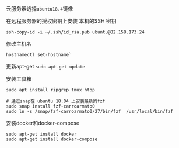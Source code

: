 云服务器选择`ubuntu18.4`镜像

在远程服务器的授权密钥上安装 本机的SSH 密钥
```shell 
ssh-copy-id -i ~/.ssh/id_rsa.pub ubuntu@82.158.173.24
```
 
修改主机名
```shell 
hostnamectl set-hostname`
``` 

更新apt-get
`sudo apt-get update` 
 
安装工具箱
```shell
sudo apt install ripgrep tmux htop

# 通过snap在 ubuntu 18.04 上安装最新的fzf
sudo snap install fzf-carroarmato0 
sudo ln -s /snap/fzf-carroarmato0/27/bin/fzf  /usr/local/bin/fzf
```

 安装docker和docker-compose
```shell
sudo apt-get install docker
sudo apt-get install docker-compose
```
 